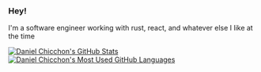 ### Hey!
I'm a software engineer working with rust, react, and whatever else I like at the time

<a href="https://github.com/anuraghazra/github-readme-stats">
  <img align="top" src="https://github-readme-stats.vercel.app/api?username=dchicchon&hide=contribs&count_private=true&theme=dracula&show_icons=true" alt="Daniel Chicchon's GitHub Stats" />
</a>

<a href="https://github.com/anuraghazra/github-readme-stats">
  <img align="top" src="https://github-readme-stats.vercel.app/api/top-langs/?username=dchicchon&count_private=true&theme=dracula&show_icons=true&hide=css&layout=compact&card_width=270" alt="Daniel Chicchon's Most Used GitHub Languages" />
</a>
<!--
**dchicchon/dchicchon** is a ✨ _special_ ✨ repository because its `README.md` (this file) appears on your GitHub profile.

Here are some ideas to get you started:

- 🔭 I’m currently working on ...
- 🌱 I’m currently learning ...
- 👯 I’m looking to collaborate on ...
- 🤔 I’m looking for help with ...
- 💬 Ask me about ...
- 📫 How to reach me: ...
- 😄 Pronouns: ...
- ⚡ Fun fact: ...
-->
